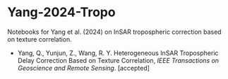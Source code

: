 # Yang-2024-Tropo

Notebooks for Yang et al. (2024) on InSAR tropospheric correction based on texture correlation.

+ Yang, Q., Yunjun, Z., Wang, R. Y. Heterogeneous InSAR Tropospheric Delay Correction Based on Texture Correlation, _IEEE Transactions on Geoscience and Remote Sensing_. [accepted]
